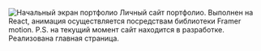 ![Начальный экран портфолио](https://github.com/xapip/portfolio/assets/97155273/1e2f20ca-e6ef-489f-816b-7e8ab21daa41)
Личный сайт портфолио.
Выполнен на React, анимация осуществляется посредствам библиотеки Framer motion.
P.S. на текущий момент сайт находится в разработке. Реализована главная страница.
